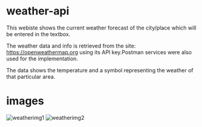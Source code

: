 # weather-api
This webiste shows the current weather forecast of the city/place which will be entered in the textbox. 

The weather data and info is retrieved from the site: https://openweathermap.org using its API key.Postman services were also used for the implementation.

The data shows the temperature and a symbol representing the weather of that particular area.

# images

![weatherimg1](https://user-images.githubusercontent.com/75025079/156150951-204bd204-ba03-4df4-a817-b316f0c4157b.JPG)
![weatherimg2](https://user-images.githubusercontent.com/75025079/156150955-e54d78b6-9971-4a79-9fca-e8968b51e206.JPG)

